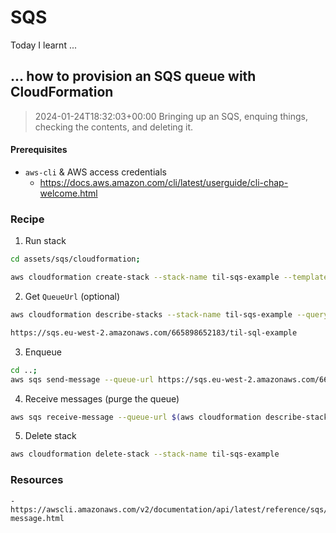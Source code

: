 # SQS

Today I learnt ...

## ... how to provision an SQS queue with CloudFormation


> 2024-01-24T18:32:03+00:00
> Bringing up an SQS, enquing things, checking the contents, and deleting it.


#### Prerequisites
- `aws-cli` & AWS access credentials 
	- https://docs.aws.amazon.com/cli/latest/userguide/cli-chap-welcome.html


### Recipe

1. Run stack

```bash
cd assets/sqs/cloudformation;

aws cloudformation create-stack --stack-name til-sqs-example --template-body file://sqsqueue.yaml
```

2. Get `QueueUrl` (optional)

```bash
aws cloudformation describe-stacks --stack-name til-sqs-example --query "Stacks[0].Outputs[?OutputKey=='QueueUrl'].OutputValue" --output text

https://sqs.eu-west-2.amazonaws.com/665898652183/til-sql-example
```

3. Enqueue

```bash
cd ..;
aws sqs send-message --queue-url https://sqs.eu-west-2.amazonaws.com/665898652183/til-sql-example --message-body "test"
```

4. Receive messages (purge the queue)

```bash
aws sqs receive-message --queue-url $(aws cloudformation describe-stacks --stack-name til-sqs-example --query "Stacks[0].Outputs[?OutputKey=='QueueUrl'].OutputValue" --output text) --attribute-names All

```

5. Delete stack

```bash
aws cloudformation delete-stack --stack-name til-sqs-example

```

### Resources
    - https://awscli.amazonaws.com/v2/documentation/api/latest/reference/sqs/send-message.html
